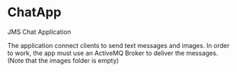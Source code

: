 # ChatApp
JMS Chat Application

The application connect clients to send text messages and images. 
In order to work, the app must use an ActiveMQ Broker to deliver the messages. 
(Note that the images folder is empty)
